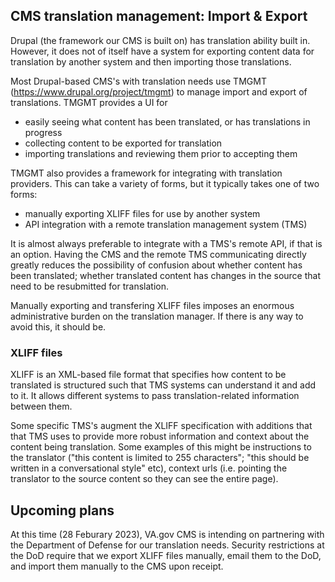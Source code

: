 ## CMS translation management: Import & Export
Drupal (the framework our CMS is built on) has translation ability built in. However, it does not of itself have a system for exporting content data for translation by another system and then importing those translations.

Most Drupal-based CMS's with translation needs use TMGMT (https://www.drupal.org/project/tmgmt) to manage import and export of translations. TMGMT provides a UI for

* easily seeing what content has been translated, or has translations in progress
* collecting content to be exported for translation
* importing translations and reviewing them prior to accepting them

TMGMT also provides a framework for integrating with translation providers. This can take a variety of forms, but it typically takes one of two forms:

* manually exporting XLIFF files for use by another system
* API integration with a remote translation management system (TMS)

It is almost always preferable to integrate with a TMS's remote API, if that is an option. Having the CMS and the remote TMS communicating directly greatly reduces the possibility of confusion about whether content has been translated; whether translated content has changes in the source that need to be resubmitted for translation.

Manually exporting and transfering XLIFF files imposes an enormous administrative burden on the translation manager. If there is any way to avoid this, it should be.

### XLIFF files
XLIFF is an XML-based file format that specifies how content to be translated is structured such that TMS systems can understand it and add to it. It allows different systems to pass translation-related information between them.

Some specific TMS's augment the XLIFF specification with additions that that TMS uses to provide more robust information and context about the content being translation. Some examples of this might be instructions to the translator ("this content is limited to 255 characters"; "this should be written in a conversational style" etc), context urls (i.e. pointing the translator to the source content so they can see the entire page). 

## Upcoming plans
At this time (28 Feburary 2023), VA.gov CMS is intending on partnering with the Department of Defense for our translation needs. Security restrictions at the DoD require that we export XLIFF files manually, email them to the DoD, and import them manually to the CMS upon receipt. 
